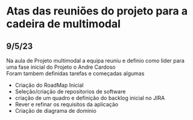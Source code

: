 # Atas das reuniões do projeto para a cadeira de multimodal

## 9/5/23

Na aula de Projeto multimodal a equipa reuniu e definio como lider para uma fase inicial do Projeto o Andre Cardoso  
Foram tambem definidas tarefas e começadas algumas

- Criação do RoadMap Inicial
- Seleção/criação de repositorios de software
- criação de um quadro e definição do backlog inicial no JIRA
- Rever e refinar os requisitos da aplicação
- Criação de diagrama de dominio
